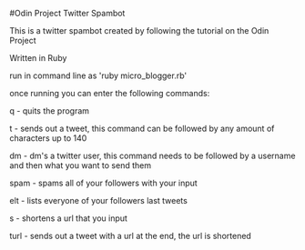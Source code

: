 #Odin Project Twitter Spambot

This is a twitter spambot created by following the tutorial on the Odin Project

Written in Ruby

run in command line as 'ruby micro_blogger.rb'

once running you can enter the following commands:

q - quits the program

t - sends out a tweet, this command can be followed by any amount of characters up to 140

dm - dm's a twitter user, this command needs to be followed by a username and then what you want to send them

spam - spams all of your followers with your input

elt - lists everyone of your followers last tweets

s - shortens a url that you input

turl - sends out a tweet with a url at the end, the url is shortened
